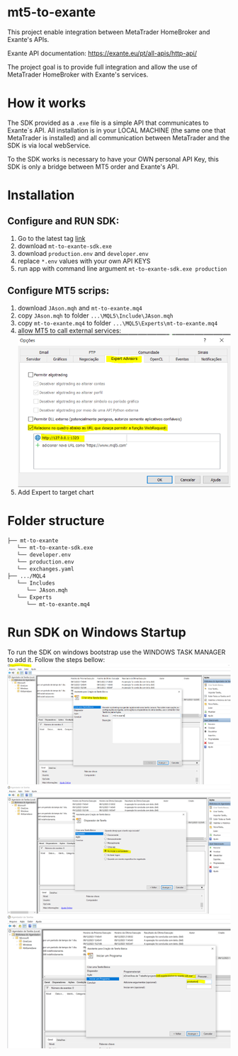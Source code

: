 # mt5-to-exante

This project enable integration between MetaTrader HomeBroker and Exante's APIs.

Exante API documentation:
https://exante.eu/pt/all-apis/http-api/

The project goal is to provide full integration and allow the use of MetaTrader HomeBroker with Exante's services.

# How it works
The SDK provided as a `.exe` file is a simple API that communicates to Exante`s API. All installation is in your LOCAL MACHINE (the same one that MetaTrader is installed) and all communication between MetaTrader and the SDK is via local webService. 

To the SDK works is necessary to have your OWN personal API Key, this SDK is only a bridge between MT5 order and Exante's API.

# Installation

## Configure and RUN SDK:
1. Go to the latest tag [link](https://github.com/danielsussa/mt5-to-exante/tags)
2. download `mt-to-exante-sdk.exe`
3. download `production.env` and `developer.env`
4. replace `*.env` values with your own API KEYS
5. run app with command line argument `mt-to-exante-sdk.exe production`

## Configure MT5 scrips:
1. download `JAson.mqh` and `mt-to-exante.mq4`
2. copy `JAson.mqh` to folder `...\MQL5\Include\JAson.mqh`
3. copy `mt-to-exante.mq4` to folder `...\MQL5\Experts\mt-to-exante.mq4`
4. allow MT5 to call external services:
![image](src/mt5-url.PNG)
5. Add Expert to target chart

# Folder structure

```shell
├── mt-to-exante
   └── mt-to-exante-sdk.exe
   └── developer.env
   └── production.env
   └── exchanges.yaml
├── .../MQL4
   └── Includes
      └── JAson.mqh
   └── Experts
      └── mt-to-exante.mq4
```

# Run SDK on Windows Startup

To run the SDK on windows bootstrap use the WINDOWS TASK MANAGER to add it. Follow the steps bellow:
![image](src/task-manager-1.PNG)
![image](src/task-manager-2.PNG)
![image](src/task-manager-3.PNG)